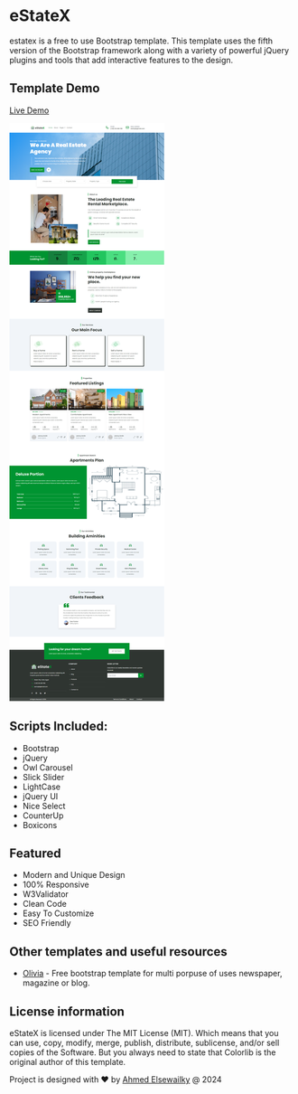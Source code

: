 # eStateX

estatex is a free to use Bootstrap template. This template uses the fifth version of the Bootstrap framework along with a variety of powerful jQuery plugins and tools that add interactive features to the design.


## Template Demo
[Live Demo](https://ahmedelsewailky.github.io/estateX/)

![This is an alt text.](https://raw.githubusercontent.com/ahmedelsewailky/estateX/master/screenshot.png)

## Scripts Included: 
* Bootstrap
* jQuery
* Owl Carousel
* Slick Slider
* LightCase
* jQuery UI
* Nice Select
* CounterUp
* Boxicons


## Featured
* Modern and Unique Design
* 100% Responsive
* W3Validator
* Clean Code
* Easy To Customize
* SEO Friendly
 

## Other templates and useful resources
* [Olivia](https://github.com/ahmedelsewailky/Olivia) - Free bootstrap template for multi porpuse of uses newspaper, magazine or blog.

## License information
eStateX is licensed under The MIT License (MIT). Which means that you can use, copy, modify, merge, publish, distribute, sublicense, and/or sell copies of the Software. But you always need to state that Colorlib is the original author of this template.

Project is designed with ❤️ by [Ahmed Elsewailky](https://facebook.com/ahmedelsewailky) @ 2024

